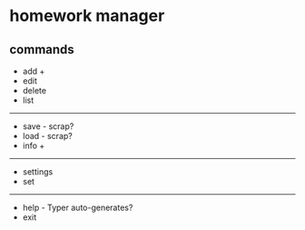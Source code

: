 # **h**ome**w**ork **man**ager

## commands

-   add +
-   edit
-   delete
-   list

---

-   save - scrap?
-   load - scrap?
-   info +

---

-   settings
-   set

---

-   help - Typer auto-generates?
-   exit
